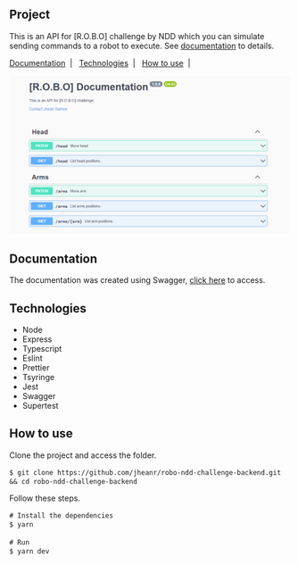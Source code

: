 ## Project

This is an API for [R.O.B.O] challenge by NDD which you can simulate sending commands to a robot to execute. See [documentation](#documentation) to details.

<p>
  <a href="#documentation">Documentation</a>&nbsp;&nbsp;|&nbsp;&nbsp;
  <a href="#technologies">Technologies</a>&nbsp;&nbsp;|&nbsp;&nbsp;
  <a href="#how-to-use">How to use</a>&nbsp;&nbsp;|&nbsp;&nbsp;
</p>

![cover](.github/cover.png?style=flat)

## Documentation

The documentation was created using Swagger, [click here](https://robo-challenge.herokuapp.com/api-docs/) to access.

## Technologies

- Node
- Express
- Typescript
- Eslint
- Prettier
- Tsyringe
- Jest
- Swagger
- Supertest

## How to use

Clone the project and access the folder.

```shell
$ git clone https://github.com/jheanr/robo-ndd-challenge-backend.git && cd robo-ndd-challenge-backend
```

Follow these steps.

```shell
# Install the dependencies
$ yarn

# Run
$ yarn dev
```
